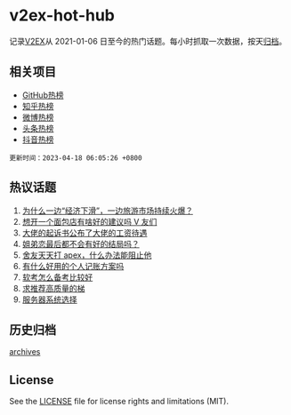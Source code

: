 # v2ex-hot-hub

 记录[V2EX](https://www.v2ex.com/)从 2021-01-06 日至今的热门话题。每小时抓取一次数据，按天[归档](archives)。
 
 ## 相关项目

- [GitHub热榜](https://github.com/snaildev/github-hot-hub)
- [知乎热榜](https://github.com/snaildev/zhihu-hot-hub)
- [微博热榜](https://github.com/snaildev/weibo-hot-hub)
- [头条热榜](https://github.com/snaildev/toutiao-hot-hub)
- [抖音热榜](https://github.com/snaildev/douyin-hot-hub)


 `更新时间：2023-04-18 06:05:26 +0800`

## 热议话题

1. [为什么一边“经济下滑”，一边旅游市场持续火爆？](https://www.v2ex.com/t/933053)
1. [想开一个面包店有啥好的建议吗 V 友们](https://www.v2ex.com/t/933044)
1. [大佬的起诉书公布了大佬的工资待遇](https://www.v2ex.com/t/933037)
1. [姐弟恋最后都不会有好的结局吗？](https://www.v2ex.com/t/933056)
1. [舍友天天打 apex，什么办法能阻止他](https://www.v2ex.com/t/933164)
1. [有什么好用的个人记账方案吗](https://www.v2ex.com/t/933058)
1. [软考怎么备考比较好](https://www.v2ex.com/t/933087)
1. [求推荐高质量的梯](https://www.v2ex.com/t/933080)
1. [服务器系统选择](https://www.v2ex.com/t/933043)

## 历史归档

[archives](archives)

## License

See the [LICENSE](LICENSE) file for license rights and limitations (MIT).
